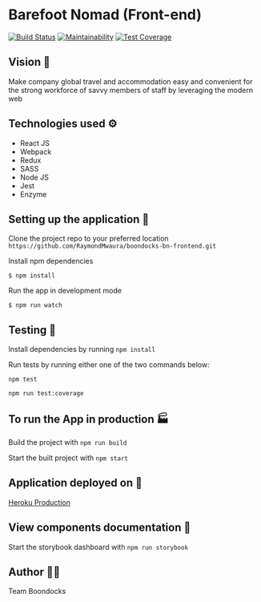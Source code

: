 # Barefoot Nomad (Front-end)
[![Build Status](https://travis-ci.org/RaymondMwaura/boondocks-bn-frontend.svg?branch=develop)](https://travis-ci.org/RaymondMwaura/boondocks-bn-frontend)
[![Maintainability](https://api.codeclimate.com/v1/badges/ac62c7b5497ad607f769/maintainability)](https://codeclimate.com/github/RaymondMwaura/boondocks-bn-frontend/maintainability)
[![Test Coverage](https://api.codeclimate.com/v1/badges/ac62c7b5497ad607f769/test_coverage)](https://codeclimate.com/github/RaymondMwaura/boondocks-bn-frontend/test_coverage)

## Vision :telescope:
Make company global travel and accommodation easy and convenient for the strong workforce of savvy members of staff by leveraging the modern web

## Technologies used :gear:
- React JS
- Webpack
- Redux
- SASS
- Node JS
- Jest
- Enzyme

## Setting up the application :wrench:
Clone the project repo to your preferred location
```https://github.com/RaymondMwaura/boondocks-bn-frontend.git```

Install npm dependencies

```$ npm install```

Run the app in development mode

```$ npm run watch```

## Testing :microscope:
Install dependencies by running ```npm install```

Run tests by running either one of the two commands below:

`npm test`

`npm run test:coverage`

## To run the App in production :factory:
Build the project with ```npm run build```

Start the built project with ```npm start```

## Application deployed on 🚀
[Heroku Production](https://my-barefoot-nomad-frontend.herokuapp.com/)

## View components documentation :page_facing_up:
Start the storybook dashboard with ```npm run storybook```

## Author :man_artist:
Team Boondocks
